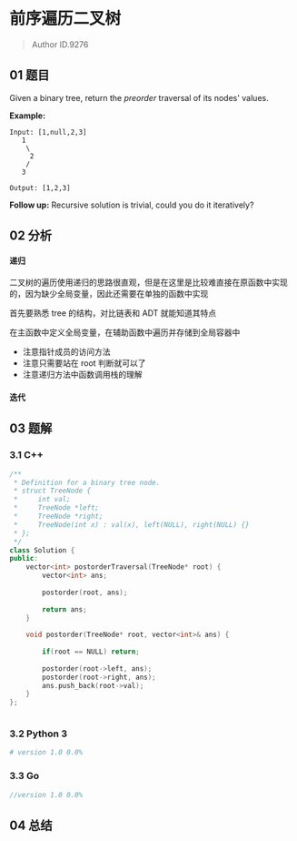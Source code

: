 # 前序遍历二叉树
> Author ID.9276

## 01 题目

Given a binary tree, return the *preorder* traversal of its nodes' values.

**Example:**

```
Input: [1,null,2,3]
   1
    \
     2
    /
   3

Output: [1,2,3]
```

**Follow up:** Recursive solution is trivial, could you do it iteratively?

## 02 分析

#### 递归

二叉树的遍历使用递归的思路很直观，但是在这里是比较难直接在原函数中实现的，因为缺少全局变量，因此还需要在单独的函数中实现

首先要熟悉 tree 的结构，对比链表和 ADT 就能知道其特点

在主函数中定义全局变量，在辅助函数中遍历并存储到全局容器中

- 注意指针成员的访问方法
- 注意只需要站在 root 判断就可以了
- 注意递归方法中函数调用栈的理解

#### 迭代



## 03 题解

### 3.1 C++

```c++
/**
 * Definition for a binary tree node.
 * struct TreeNode {
 *     int val;
 *     TreeNode *left;
 *     TreeNode *right;
 *     TreeNode(int x) : val(x), left(NULL), right(NULL) {}
 * };
 */
class Solution {
public:
    vector<int> postorderTraversal(TreeNode* root) {
        vector<int> ans;
        
        postorder(root, ans);
        
        return ans;
    }
    
    void postorder(TreeNode* root, vector<int>& ans) {
        
        if(root == NULL) return;
        
        postorder(root->left, ans);
        postorder(root->right, ans);
        ans.push_back(root->val);
    }
};
```



```

```



### 3.2 Python 3

```python
# version 1.0 0.0%

```

### 3.3 Go

```Go
//version 1.0 0.0%

```



## 04 总结

